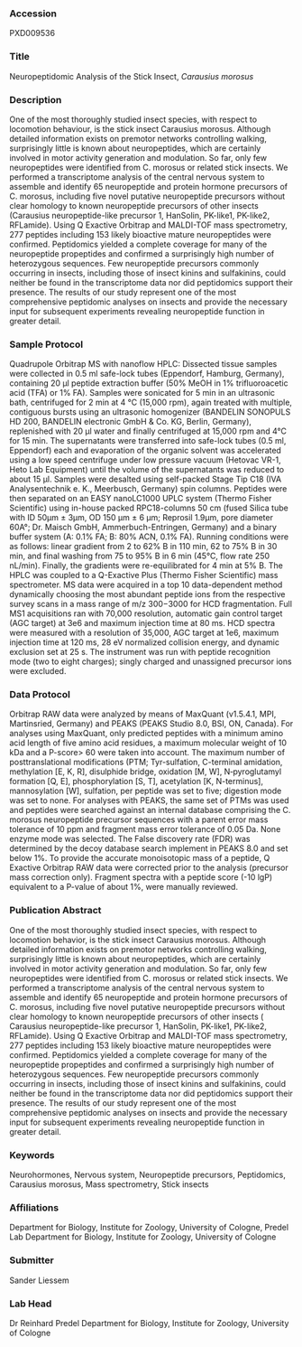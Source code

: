 ### Accession
PXD009536

### Title
Neuropeptidomic Analysis of the Stick Insect, <i> Carausius morosus </i>

### Description
One of the most thoroughly studied insect species, with respect to locomotion behaviour, is the stick insect Carausius morosus. Although detailed information exists on premotor networks controlling walking, surprisingly little is known about neuropeptides, which are certainly involved in motor activity generation and modulation. So far, only few neuropeptides were identified from C. morosus or related stick insects. We performed a transcriptome analysis of the central nervous system to assemble and identify 65 neuropeptide and protein hormone precursors of C. morosus, including five novel putative neuropeptide precursors without clear homology to known neuropeptide precursors of other insects (Carausius neuropeptide-like precursor 1, HanSolin, PK-like1, PK-like2, RFLamide). Using Q Exactive Orbitrap and MALDI-TOF mass spectrometry, 277 peptides including 153 likely bioactive mature neuropeptides were confirmed. Peptidomics yielded a complete coverage for many of the neuropeptide propeptides and confirmed a surprisingly high number of heterozygous sequences. Few neuropeptide precursors commonly occurring in insects, including those of insect kinins and sulfakinins, could neither be found in the transcriptome data nor did peptidomics support their presence. The results of our study represent one of the most comprehensive peptidomic analyses on insects and provide the necessary input for subsequent experiments revealing neuropeptide function in greater detail.

### Sample Protocol
Quadrupole Orbitrap MS with nanoflow HPLC: Dissected tissue samples were collected in 0.5 ml safe-lock tubes (Eppendorf, Hamburg, Germany), containing 20 µl peptide extraction buffer (50% MeOH in 1% trifluoroacetic acid (TFA) or 1% FA). Samples were sonicated for 5 min in an ultrasonic bath, centrifuged for 2 min at 4 °C (15,000 rpm), again treated with multiple, contiguous bursts using an ultrasonic homogenizer (BANDELIN SONOPULS HD 200, BANDELIN electronic GmbH & Co. KG, Berlin, Germany), replenished with 20 µl water and finally centrifuged at 15,000 rpm and 4°C for 15 min. The supernatants were transferred into safe-lock tubes (0.5 ml, Eppendorf) each and evaporation of the organic solvent was accelerated using a low speed centrifuge under low pressure vacuum (Hetovac VR-1, Heto Lab Equipment) until the volume of the supernatants was reduced to about 15 µl. Samples were desalted using self-packed Stage Tip C18 (IVA Analysentechnik e. K., Meerbusch, Germany) spin columns. Peptides were then separated on an EASY nanoLC1000 UPLC system (Thermo Fisher Scientific) using in-house packed RPC18-columns 50 cm (fused Silica tube with ID 50μm ± 3μm, OD 150 μm ± 6 μm; Reprosil 1.9μm, pore diameter 60A°; Dr. Maisch GmbH, Ammerbuch-Entringen, Germany) and a binary buffer system (A: 0.1% FA; B: 80% ACN, 0.1% FA). Running conditions were as follows: linear gradient from 2 to 62% B in 110 min, 62 to 75% B in 30 min, and final washing from 75 to 95% B in 6 min (45°C, flow rate 250 nL/min). Finally, the gradients were re-equilibrated for 4 min at 5% B. The HPLC was coupled to a Q-Exactive Plus (Thermo Fisher Scientific) mass spectrometer. MS data were acquired in a top 10 data-dependent method dynamically choosing the most abundant peptide ions from the respective survey scans in a mass range of m/z 300−3000 for HCD fragmentation. Full MS1 acquisitions ran with 70,000 resolution, automatic gain control target (AGC target) at 3e6 and maximum injection time at 80 ms. HCD spectra were measured with a resolution of 35,000, AGC target at 1e6, maximum injection time at 120 ms, 28 eV normalized collision energy, and dynamic exclusion set at 25 s. The instrument was run with peptide recognition mode (two to eight charges); singly charged and unassigned precursor ions were excluded.

### Data Protocol
Orbitrap RAW data were analyzed by means of MaxQuant (v1.5.4.1, MPI, Martinsried, Germany) and PEAKS (PEAKS Studio 8.0, BSI, ON, Canada). For analyses using MaxQuant, only predicted peptides with a minimum amino acid length of five amino acid residues, a maximum molecular weight of 10 kDa and a P-score> 60 were taken into account. The maximum number of posttranslational modifications (PTM; Tyr-sulfation, C-terminal amidation, methylation [E, K, R], disulphide bridge, oxidation [M, W], N‐pyroglutamyl formation [Q, E], phosphorylation [S, T], acetylation [K, N-terminus], mannosylation [W], sulfation, per peptide was set to five; digestion mode was set to none. For analyses with PEAKS, the same set of PTMs was used and peptides were searched against an internal database comprising the C. morosus neuropeptide precursor sequences with a parent error mass tolerance of 10 ppm and fragment mass error tolerance of 0.05 Da. None enzyme mode was selected. The False discovery rate (FDR) was determined by the decoy database search implement in PEAKS 8.0 and set below 1%. To provide the accurate monoisotopic mass of a peptide, Q Exactive Orbitrap RAW data were corrected prior to the analysis (precursor mass correction only). Fragment spectra with a peptide score (-10 lgP) equivalent to a P-value of about 1%, were manually reviewed.

### Publication Abstract
One of the most thoroughly studied insect species, with respect to locomotion behavior, is the stick insect Carausius morosus. Although detailed information exists on premotor networks controlling walking, surprisingly little is known about neuropeptides, which are certainly involved in motor activity generation and modulation. So far, only few neuropeptides were identified from C.&#xa0;morosus or related stick insects. We performed a transcriptome analysis of the central nervous system to assemble and identify 65 neuropeptide and protein hormone precursors of C.&#xa0;morosus, including five novel putative neuropeptide precursors without clear homology to known neuropeptide precursors of other insects ( Carausius neuropeptide-like precursor 1, HanSolin, PK-like1, PK-like2, RFLamide). Using Q Exactive Orbitrap and MALDI-TOF mass spectrometry, 277 peptides including 153 likely bioactive mature neuropeptides were confirmed. Peptidomics yielded a complete coverage for many of the neuropeptide propeptides and confirmed a surprisingly high number of heterozygous sequences. Few neuropeptide precursors commonly occurring in insects, including those of insect kinins and sulfakinins, could neither be found in the transcriptome data nor did peptidomics support their presence. The results of our study represent one of the most comprehensive peptidomic analyses on insects and provide the necessary input for subsequent experiments revealing neuropeptide function in greater detail.

### Keywords
Neurohormones, Nervous system, Neuropeptide precursors, Peptidomics, Carausius morosus, Mass spectrometry, Stick insects

### Affiliations
Department for Biology, Institute for Zoology, University of Cologne, Predel Lab
Department for Biology, Institute for Zoology, University of Cologne

### Submitter
Sander Liessem

### Lab Head
Dr Reinhard Predel
Department for Biology, Institute for Zoology, University of Cologne



